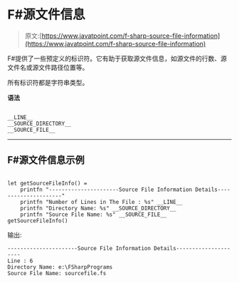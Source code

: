 # F#源文件信息

> 原文:[https://www.javatpoint.com/f-sharp-source-file-information](https://www.javatpoint.com/f-sharp-source-file-information)

F#提供了一些预定义的标识符。它有助于获取源文件信息，如源文件的行数、源文件名或源文件路径位置等。

所有标识符都是字符串类型。

**语法**

```

__LINE__
__SOURCE_DIRECTORY__
__SOURCE_FILE__

```

* * *

## F#源文件信息示例

```

let getSourceFileInfo() =
    printfn "----------------------Source File Information Details---------------------"
    printfn "Number of Lines in The File : %s" __LINE__
    printfn "Directory Name: %s" __SOURCE_DIRECTORY__
    printfn "Source File Name: %s" __SOURCE_FILE__
getSourceFileInfo()

```

输出:

```
----------------------Source File Information Details---------------------
Line : 6
Directory Name: e:\FSharpPrograms
Source File Name: sourcefile.fs

```